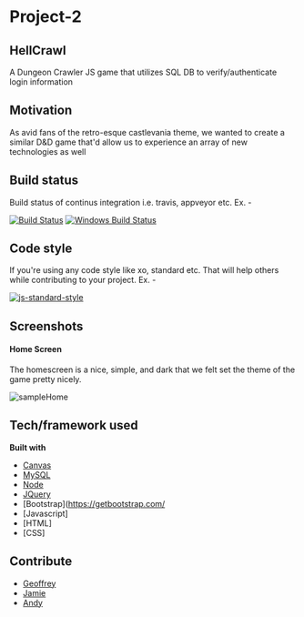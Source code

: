 # Project-2

## HellCrawl
A Dungeon Crawler JS game that utilizes SQL DB to verify/authenticate login information

## Motivation
As avid fans of the retro-esque castlevania theme, we wanted to create a similar D&D game that'd allow us to experience an array of new technologies as well

## Build status
Build status of continus integration i.e. travis, appveyor etc. Ex. - 

[![Build Status](https://travis-ci.org/akashnimare/foco.svg?branch=master)](https://travis-ci.org/akashnimare/foco)
[![Windows Build Status](https://ci.appveyor.com/api/projects/status/github/akashnimare/foco?branch=master&svg=true)](https://ci.appveyor.com/project/akashnimare/foco/branch/master)

## Code style
If you're using any code style like xo, standard etc. That will help others while contributing to your project. Ex. -

[![js-standard-style](https://img.shields.io/badge/code%20style-standard-brightgreen.svg?style=flat)](https://github.com/feross/standard)
 
## Screenshots
#### Home Screen
The homescreen is a nice, simple, and dark that we felt set the theme of the game pretty nicely.

![sampleHome](/assets/images/main.gif)

## Tech/framework used
<b>Built with</b>
- [Canvas](https://canvasjs.com)
- [MySQL](https://www.mysql.com)
- [Node](http://nodejs.org)
- [JQuery](https://jquery.com)
- [Bootstrap](https://getbootstrap.com/
- [Javascript]
- [HTML]
- [CSS]

## Contribute

- [Geoffrey](https://github.com/gardgeoff95)
- [Jamie](http://github.com/jbarton10)
- [Andy](http://github.com/aznchronos)
